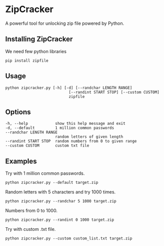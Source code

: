 # ZipCracker
A powerful tool for unlocking zip file powered by Python.

## Installing ZipCracker
We need few python libraries
```
pip install zipfile
```

## Usage
```
python zipcracker.py [-h] [-d] [--randchar LENGTH RANGE]
                            [--randint START STOP] [--custom CUSTOM]
                            zipfile
```

## Options
```
-h, --help            show this help message and exit
-d, --default         1 million common passwords
--randchar LENGTH RANGE
                      random letters of given length
--randint START STOP  random numbers from 0 to given range
--custom CUSTOM       custom txt file
```

## Examples
Try with 1 million common passwords. 
```
python zipcracker.py --default target.zip
```
Random letters with 5 characters and try 1000 times. 
```
python zipcracker.py --randchar 5 1000 target.zip
```
Numbers from 0 to 1000.
```
python zipcracker.py --randint 0 1000 target.zip
```
Try with custom .txt file.
```
python zipcracker.py --custom custom_list.txt target.zip
```



